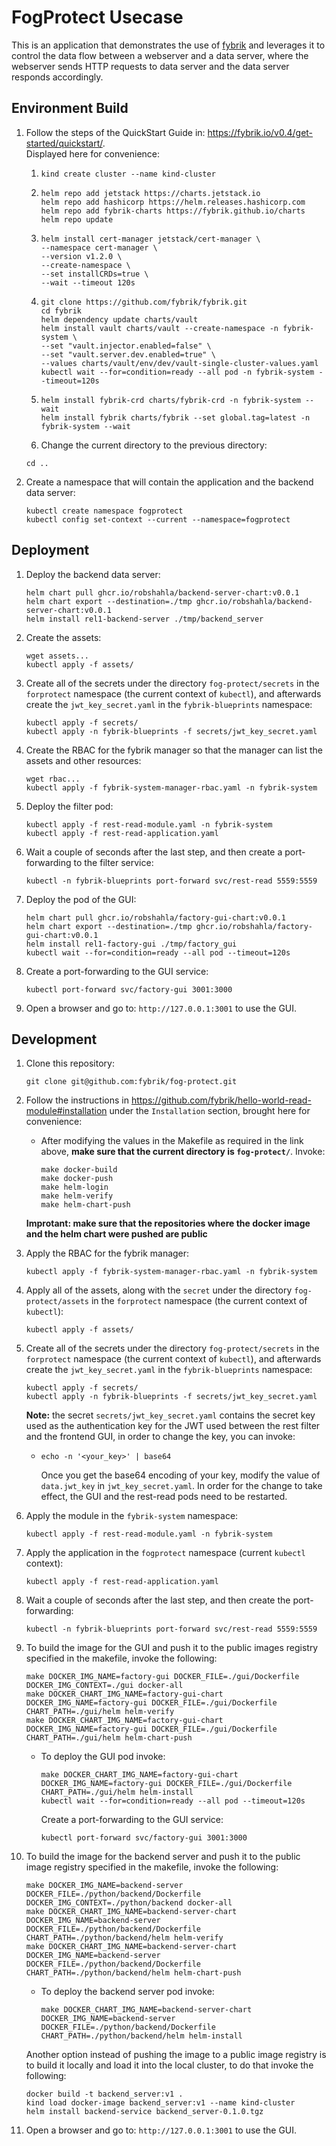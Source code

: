 # FogProtect Usecase
This is an application that demonstrates the use of [fybrik](https://github.com/fybrik/fybrik) and 
leverages it to control the data flow between a webserver and a data server, where the webserver 
sends HTTP requests to data server and the data server responds accordingly.
## Environment Build
1) Follow the steps of the QuickStart Guide in: https://fybrik.io/v0.4/get-started/quickstart/.  
Displayed here for convenience:  
   1) ```
      kind create cluster --name kind-cluster
   2) ```
      helm repo add jetstack https://charts.jetstack.io 
      helm repo add hashicorp https://helm.releases.hashicorp.com 
      helm repo add fybrik-charts https://fybrik.github.io/charts 
      helm repo update
   3) ```
      helm install cert-manager jetstack/cert-manager \
      --namespace cert-manager \
      --version v1.2.0 \
      --create-namespace \
      --set installCRDs=true \
      --wait --timeout 120s
   4) ```
      git clone https://github.com/fybrik/fybrik.git
      cd fybrik
      helm dependency update charts/vault
      helm install vault charts/vault --create-namespace -n fybrik-system \
      --set "vault.injector.enabled=false" \
      --set "vault.server.dev.enabled=true" \
      --values charts/vault/env/dev/vault-single-cluster-values.yaml
      kubectl wait --for=condition=ready --all pod -n fybrik-system --timeout=120s
   5) ```
      helm install fybrik-crd charts/fybrik-crd -n fybrik-system --wait
      helm install fybrik charts/fybrik --set global.tag=latest -n fybrik-system --wait
   6) Change the current directory to the previous directory:
   ```shell
   cd ..
   ```
2) Create a namespace that will contain the application and the backend data server:  
    ```shell
    kubectl create namespace fogprotect
    kubectl config set-context --current --namespace=fogprotect
    ```

## Deployment
1) Deploy the backend data server:
    ```shell
    helm chart pull ghcr.io/robshahla/backend-server-chart:v0.0.1
    helm chart export --destination=./tmp ghcr.io/robshahla/backend-server-chart:v0.0.1
    helm install rel1-backend-server ./tmp/backend_server
    ```

2) Create the assets:
    ```shell
    wget assets...
    kubectl apply -f assets/
    ```  
3) Create all of the secrets under the directory `fog-protect/secrets` in the 
`forprotect` namespace (the current context of `kubectl`), and afterwards create the `jwt_key_secret.yaml` in 
the `fybrik-blueprints` namespace:  
    ```shell
    kubectl apply -f secrets/
    kubectl apply -n fybrik-blueprints -f secrets/jwt_key_secret.yaml
    ```

4) Create the RBAC for the fybrik manager so that the manager can list the assets and other resources:  
    ```shell
    wget rbac...
    kubectl apply -f fybrik-system-manager-rbac.yaml -n fybrik-system
    ```

5) Deploy the filter pod:
    ```shell
    kubectl apply -f rest-read-module.yaml -n fybrik-system
    kubectl apply -f rest-read-application.yaml
    ```

6) Wait a couple of seconds after the last step, and then create a port-forwarding to the filter service:  
    ```shell
    kubectl -n fybrik-blueprints port-forward svc/rest-read 5559:5559
    ```

7) Deploy the pod of the GUI:
    ```shell
    helm chart pull ghcr.io/robshahla/factory-gui-chart:v0.0.1
    helm chart export --destination=./tmp ghcr.io/robshahla/factory-gui-chart:v0.0.1
    helm install rel1-factory-gui ./tmp/factory_gui
    kubectl wait --for=condition=ready --all pod --timeout=120s
    ```

8) Create a port-forwarding to the GUI service:
    ```shell
    kubectl port-forward svc/factory-gui 3001:3000
    ```  

9) Open a browser and go to: `http://127.0.0.1:3001` to use the GUI.  

## Development
1) Clone this repository:  
    ```shell
    git clone git@github.com:fybrik/fog-protect.git
    ```

2) Follow the instructions in https://github.com/fybrik/hello-world-read-module#installation 
under the `Installation` section, brought here for convenience:  
   -  After modifying the values in the Makefile as required in the link above, 
      **make sure that the current directory is `fog-protect/`**. Invoke:  
      ```shell
      make docker-build
      make docker-push
      make helm-login
      make helm-verify
      make helm-chart-push
      ```
    **Improtant: make sure that the repositories where the docker image and the helm chart were pushed 
       are public**  
3) Apply the RBAC for the fybrik manager:  
    ```shell
    kubectl apply -f fybrik-system-manager-rbac.yaml -n fybrik-system
    ```
4) Apply all of the assets, along with the `secret` under the directory `fog-protect/assets` in the 
`forprotect` namespace (the current context of `kubectl`):  
    ```shell
    kubectl apply -f assets/
    ```

5) Create all of the secrets under the directory `fog-protect/secrets` in the 
`forprotect` namespace (the current context of `kubectl`), and afterwards create the `jwt_key_secret.yaml` in 
the `fybrik-blueprints` namespace:  
    ```shell
    kubectl apply -f secrets/
    kubectl apply -n fybrik-blueprints -f secrets/jwt_key_secret.yaml
    ```
    **Note:** the secret `secrets/jwt_key_secret.yaml` contains the secret key used as the authentication key for the 
    JWT used between the rest filter and the frontend GUI, in order to change the key, you can invoke:  
   - ```shell
     echo -n '<your_key>' | base64
     ```
     Once you get the base64 encoding of your key, modify the value of `data.jwt_key` in `jwt_key_secret.yaml`. 
     In order for the change to take effect, the GUI and the rest-read pods need to be restarted.  

6) Apply the module in the `fybrik-system` namespace:  
    ```shell 
    kubectl apply -f rest-read-module.yaml -n fybrik-system
    ```
7) Apply the application in the `fogprotect` namespace (current `kubectl` context):
    ```shell
    kubectl apply -f rest-read-application.yaml
    ```
8) Wait a couple of seconds after the last step, and then create the port-forwarding:  
    ```shell
    kubectl -n fybrik-blueprints port-forward svc/rest-read 5559:5559
    ```
9) To build the image for the GUI and push it to the public images registry specified in the makefile, invoke the 
following:
    ```shell
    make DOCKER_IMG_NAME=factory-gui DOCKER_FILE=./gui/Dockerfile DOCKER_IMG_CONTEXT=./gui docker-all
    make DOCKER_CHART_IMG_NAME=factory-gui-chart DOCKER_IMG_NAME=factory-gui DOCKER_FILE=./gui/Dockerfile CHART_PATH=./gui/helm helm-verify
    make DOCKER_CHART_IMG_NAME=factory-gui-chart DOCKER_IMG_NAME=factory-gui DOCKER_FILE=./gui/Dockerfile CHART_PATH=./gui/helm helm-chart-push
    ```
   - To deploy the GUI pod invoke:
       ```shell
       make DOCKER_CHART_IMG_NAME=factory-gui-chart DOCKER_IMG_NAME=factory-gui DOCKER_FILE=./gui/Dockerfile CHART_PATH=./gui/helm helm-install
       kubectl wait --for=condition=ready --all pod --timeout=120s
       ```
     Create a port-forwarding to the GUI service:
       ```shell
       kubectl port-forward svc/factory-gui 3001:3000
       ```
10) To build the image for the backend server and push it to the public image registry specified in the makefile, invoke the 
following:
    ```shell
    make DOCKER_IMG_NAME=backend-server DOCKER_FILE=./python/backend/Dockerfile DOCKER_IMG_CONTEXT=./python/backend docker-all
    make DOCKER_CHART_IMG_NAME=backend-server-chart DOCKER_IMG_NAME=backend-server DOCKER_FILE=./python/backend/Dockerfile CHART_PATH=./python/backend/helm helm-verify
    make DOCKER_CHART_IMG_NAME=backend-server-chart DOCKER_IMG_NAME=backend-server DOCKER_FILE=./python/backend/Dockerfile CHART_PATH=./python/backend/helm helm-chart-push
    ```
    - To deploy the backend server pod invoke:
      ```shell
      make DOCKER_CHART_IMG_NAME=backend-server-chart DOCKER_IMG_NAME=backend-server DOCKER_FILE=./python/backend/Dockerfile CHART_PATH=./python/backend/helm helm-install
      ```  
      
    Another option instead of pushing the image to a public image registry is to build it locally and load it into the local
    cluster, to do that invoke the following:
     ```shell
     docker build -t backend_server:v1 .
     kind load docker-image backend_server:v1 --name kind-cluster
     helm install backend-service backend_server-0.1.0.tgz
     ```

11) Open a browser and go to: `http://127.0.0.1:3001` to use the GUI.  